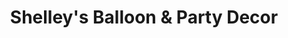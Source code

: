 ---
title: "Shelley's Balloon & Party Decor"
url: /boardman/shelleys-balloon-und-party-decor/
shop: Partyzubehör
---